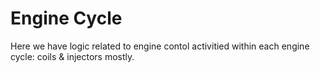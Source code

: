 # Engine Cycle

Here we have logic related to engine contol activitied within each engine cycle: coils & injectors mostly.
